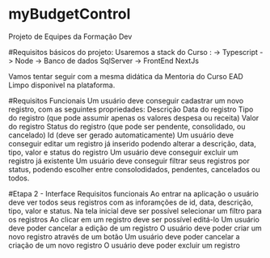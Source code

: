# myBudgetControl
Projeto de Equipes da Formação Dev

#Requisitos básicos do projeto:
Usaremos a stack do Curso : 
-> Typescript
-> Node
-> Banco de dados SqlServer
-> FrontEnd NextJs 

Vamos tentar seguir com a mesma didática da Mentoria do Curso EAD Limpo disponivel na plataforma.

#Requisitos Funcionais
Um usuário deve conseguir cadastrar um novo registro, com as seguintes propriedades:
Descrição
Data do registro
Tipo do registro (que pode assumir apenas os valores despesa ou receita)
Valor do registro
Status do registro (que pode ser pendente, consolidado, ou cancelado)
Id (deve ser gerado automaticamente)
Um usuário deve conseguir editar um registro já inserido podendo alterar a descrição, data, tipo, valor e status do registro
Um usuário deve conseguir excluir um registro já existente
Um usuário deve conseguir filtrar seus registros por status, podendo escolher entre consolodidados, pendentes, cancelados ou todos.

#Etapa 2 - Interface
Requisitos funcionais
Ao entrar na aplicação o usuário deve ver todos seus registros com as inforamções de id, data, descrição, tipo, valor e status.
Na tela inicial deve ser possível selecionar um filtro para os registros
Ao clicar em um registro deve ser possível editá-lo
Um usuário deve poder cancelar a edição de um registro
O usuário deve poder criar um novo registro através de um botão
Um usuário deve poder cancelar a criação de um novo registro
O usuário deve poder excluir um registro
